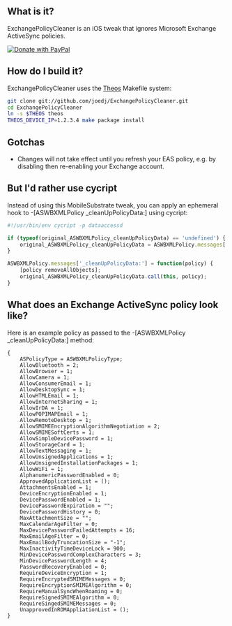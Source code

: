What is it?
-----------

ExchangePolicyCleaner is an iOS tweak that ignores Microsoft Exchange ActiveSync policies.

<a href="https://www.paypal.com/cgi-bin/webscr?cmd=_donations&business=U7EU2XR2U2JMQ&lc=US&item_name=joedj&item_number=ExchangePolicyCleaner&currency_code=USD&bn=PP%2dDonationsBF%3abtn_donate_SM%2egif%3aNonHosted">
  <img src="https://www.paypalobjects.com/en_US/i/btn/btn_donate_SM.gif" alt="Donate with PayPal">
</a>

How do I build it?
------------------

ExchangePolicyCleaner uses the [Theos](https://github.com/DHowett/theos) Makefile system:

```sh
git clone git://github.com/joedj/ExchangePolicyCleaner.git
cd ExchangePolicyCleaner
ln -s $THEOS theos
THEOS_DEVICE_IP=1.2.3.4 make package install
```

Gotchas
-------
* Changes will not take effect until you refresh your EAS policy, e.g. by disabling then re-enabling your Exchange account.


But I'd rather use cycript
--------------------------

Instead of using this MobileSubstrate tweak, you can apply an ephemeral hook to -[ASWBXMLPolicy _cleanUpPolicyData:] using cycript:

```js
#!/usr/bin/env cycript -p dataaccessd

if (typeof(original_ASWBXMLPolicy_cleanUpPolicyData) == 'undefined') {
    original_ASWBXMLPolicy_cleanUpPolicyData = ASWBXMLPolicy.messages['_cleanUpPolicyData:'];
}

ASWBXMLPolicy.messages['_cleanUpPolicyData:'] = function(policy) {
    [policy removeAllObjects];
    original_ASWBXMLPolicy_cleanUpPolicyData.call(this, policy);
}
````


What does an Exchange ActiveSync policy look like?
--------------------------------------------------

Here is an example policy as passed to the -[ASWBXMLPolicy _cleanUpPolicyData:] method:

```objc
{
    ASPolicyType = ASWBXMLPolicyType;
    AllowBluetooth = 2;
    AllowBrowser = 1;
    AllowCamera = 1;
    AllowConsumerEmail = 1;
    AllowDesktopSync = 1;
    AllowHTMLEmail = 1;
    AllowInternetSharing = 1;
    AllowIrDA = 1;
    AllowPOPIMAPEmail = 1;
    AllowRemoteDesktop = 1;
    AllowSMIMEEncryptionAlgorithmNegotiation = 2;
    AllowSMIMESoftCerts = 1;
    AllowSimpleDevicePassword = 1;
    AllowStorageCard = 1;
    AllowTextMessaging = 1;
    AllowUnsignedApplications = 1;
    AllowUnsignedInstallationPackages = 1;
    AllowWiFi = 1;
    AlphanumericPasswordEnabled = 0;
    ApprovedApplicationList = ();
    AttachmentsEnabled = 1;
    DeviceEncryptionEnabled = 1;
    DevicePasswordEnabled = 1;
    DevicePasswordExpiration = "";
    DevicePasswordHistory = 0;
    MaxAttachmentSize = "";
    MaxCalendarAgeFilter = 0;
    MaxDevicePasswordFailedAttempts = 16;
    MaxEmailAgeFilter = 0;
    MaxEmailBodyTruncationSize = "-1";
    MaxInactivityTimeDeviceLock = 900;
    MinDevicePasswordComplexCharacters = 3;
    MinDevicePasswordLength = 4;
    PasswordRecoveryEnabled = 0;
    RequireDeviceEncryption = 1;
    RequireEncryptedSMIMEMessages = 0;
    RequireEncryptionSMIMEAlgorithm = 0;
    RequireManualSyncWhenRoaming = 0;
    RequireSignedSMIMEAlgorithm = 0;
    RequireSingedSMIMEMessages = 0;
    UnapprovedInROMAppliationList = ();
}
```
